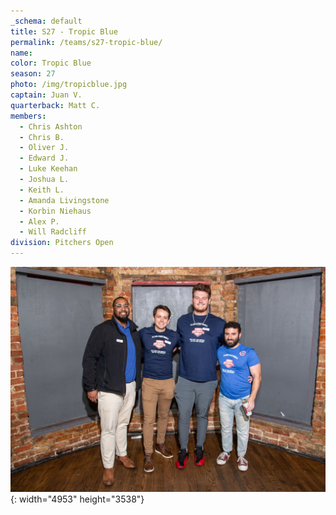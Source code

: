 ```yaml
---
_schema: default
title: S27 - Tropic Blue
permalink: /teams/s27-tropic-blue/
name:
color: Tropic Blue
season: 27
photo: /img/tropicblue.jpg
captain: Juan V.
quarterback: Matt C.
members:
  - Chris Ashton
  - Chris B.
  - Oliver J.
  - Edward J.
  - Luke Keehan
  - Joshua L.
  - Keith L.
  - Amanda Livingstone
  - Korbin Niehaus
  - Alex P.
  - Will Radcliff
division: Pitchers Open
---
```

![](/img/da2-7066.jpg){: width="4953" height="3538"}